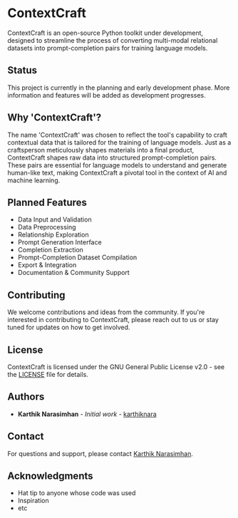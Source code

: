 # ContextCraft

ContextCraft is an open-source Python toolkit under development, designed to streamline the process of converting multi-modal relational datasets into prompt-completion pairs for training language models.

## Status

This project is currently in the planning and early development phase. More information and features will be added as development progresses.

## Why 'ContextCraft'?

The name 'ContextCraft' was chosen to reflect the tool's capability to craft contextual data that is tailored for the training of language models. Just as a craftsperson meticulously shapes materials into a final product, ContextCraft shapes raw data into structured prompt-completion pairs. These pairs are essential for language models to understand and generate human-like text, making ContextCraft a pivotal tool in the context of AI and machine learning.

## Planned Features

- Data Input and Validation
- Data Preprocessing
- Relationship Exploration
- Prompt Generation Interface
- Completion Extraction
- Prompt-Completion Dataset Compilation
- Export & Integration
- Documentation & Community Support

## Contributing

We welcome contributions and ideas from the community. If you're interested in contributing to ContextCraft, please reach out to us or stay tuned for updates on how to get involved.

## License

ContextCraft is licensed under the GNU General Public License v2.0 - see the [LICENSE](LICENSE) file for details.

## Authors

- **Karthik Narasimhan** - *Initial work* - [karthiknara](https://github.com/karthiknara)

## Contact

For questions and support, please contact [Karthik Narasimhan](mailto:kn568@dragons.drexel.edu).

## Acknowledgments

- Hat tip to anyone whose code was used
- Inspiration
- etc

